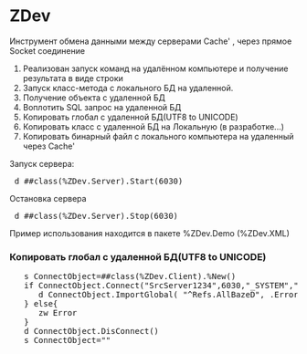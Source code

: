 # ZDev
Инструмент обмена данными между серверами Cache' , через прямое Socket соединение
1) Реализован запуск команд на удалённом компьютере и получение результата в виде строки
2) Запуск класс-метода с локального БД на удаленной.
3) Получение объекта с удаленной БД
4) Воплотить SQL запрос на удаленной БД
5) Копировать глобал с удаленной БД(UTF8 to UNICODE)
6) Копировать класс с удаленной БД на Локальную (в разработке...)
7) Копировать бинарный файл с локального компьютера на удаленный через Cache'

Запуск сервера:
<pre> d ##class(%ZDev.Server).Start(6030) </pre>
Остановка сервера
<pre> d ##class(%ZDev.Server).Stop(6030) </pre>

Пример использования находится в пакете %ZDev.Demo (%ZDev.XML)

<h3>Копировать глобал с удаленной БД(UTF8 to UNICODE)</h3>
 <pre>
   s ConnectObject=##class(%ZDev.Client).%New()
   if ConnectObject.Connect("SrcServer1234",6030,"_SYSTEM","SYS","USER",.Error)=1 {
      d ConnectObject.ImportGlobal( "^Refs.AllBazeD", .Error ,1)
   } else{
      zw Error	
   }
   d ConnectObject.DisConnect()
   s ConnectObject=""
  </pre>
